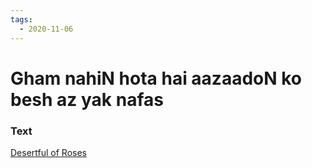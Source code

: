 ```yaml
---
tags:
  - 2020-11-06
---
```

# Gham nahiN hota hai aazaadoN ko besh az yak nafas

### Text
[Desertful of Roses](http://www.columbia.edu/itc/mealac/pritchett/00ghalib/081/index_081.html)

